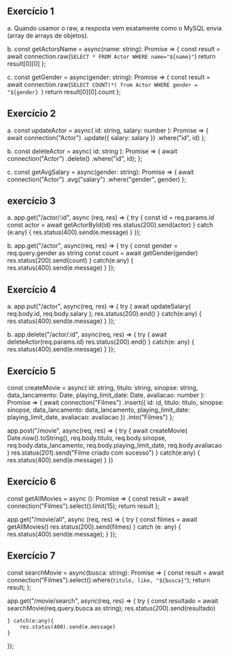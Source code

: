 ## Exercício 1
a. Quando usamor o raw, a resposta vem exatamente como o MySQL envia (array de arrays de objetos).

b. const getActorsName = async(name: string): Promise<any> => {
    const result = await connection.raw(`
    SELECT * FROM Actor WHERE name="${name}"
    `)
    return result[0][0]
};

c. const getGender = async(gender: string): Promise<any> => {
    const result = await connection.raw(`
    SELECT COUNT(*) from Actor WHERE gender = "${gender} 
    `)
    return result[0][0].count
};

## Exercício 2
a. const updateActor = async(
    id: string,
    salary: number
): Promise<void> => {
    await connection("Actor")
        .update({
            salary: salary
        })
        .where("id", id)
};

b. const deleteActor = async(
    id: string
): Promise<void> => {
    await connection("Actor")
        .delete()
        .where("id", id);
};

c. const getAvgSalary = async(gender: string): Promise<void> => {
    await connection("Actor")
        .avg("salary")
        .where("gender", gender)
};

## exercício 3

a. app.get("/actor/:id", async (req, res) => {
    try {
        const id = req.params.id
        const actor = await getActorById(id)
        res.status(200).send(actor)
    } catch (e:any) {
        res.status(400).send(e.message)
    }
});

b. app.get("/actor", async(req, res) => {
    try {
        const gender = req.query.gender as string
        const count = await getGender(gender)
        res.status(200).send(count)
    } catch(e:any) {
        res.status(400).send(e.message)
    }
});

## Exercício 4
a. app.put("/actor", async(req, res) => {
    try {
        await updateSalary(
            req.body.id,
            req.body.salary
        );
        res.status(200).end()
    } catch(e:any) {
        res.status(400).send(e.message)
    }
});

b. app.delete("/actor/:id", async(req, res) => {
    try {
        await deleteActor(req.params.id)
        res.status(200).end()
    } catch(e: any) {
        res.status(400).send(e.message)
    }
});

## Exercício 5
const createMovie = async(
    id: string,
    titulo: string,
    sinopse: string,
    data_lancamento: Date,
    playing_limit_date: Date,
    avaliacao: number
): Promise<void> => {
    await connection("Filmes")
    .insert({
        id: id,
        titulo: titulo,
        sinopse: sinopse,
        data_lancamento: data_lancamento,
        playing_limit_date: playing_limit_date,
        avaliacao: avaliacao
    })
    .into("Filmes")
};

app.post("/movie", async(req, res) => {
    try {
        await createMovie(
            Date.now().toString(),
            req.body.titulo,
            req.body.sinopse,
            req.body.data_lancamento,
            req.body.playing_limit_date,
            req.body.avaliacao
        )
        res.status(201).send("Filme criado com sucesso")
    }
    catch(e:any) {
        res.status(400).send(e.message)
    }
})

## Exercício 6
const getAllMovies = async (): Promise<any> => {
  const result = await connection("Filmes").select().limit(15); 
    return result
};


app.get("/movie/all", async (req, res) => {
  try {
    const filmes = await getAllMovies()
    res.status(200).send(filmes)
  } catch (e: any) {
    res.status(400).send(e.message);
  }
});

## Exercício 7
const searchMovie = async(busca: string): Promise<any> => {
    const result = await connection("Filmes").select().where(`titulo, like, "${busca}"`);
    return result; 
};

app.get("/movie/search", async(req, res) => {
    try {
        const resultado = await searchMovie(req.query.busca as string);
        res.status(200).send(resultado)
       
    } catch(e:any){
        res.status(400).send(e.message)
    }
});